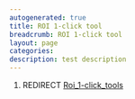 ```yaml
---
autogenerated: true
title: ROI 1-click tool
breadcrumb: ROI 1-click tool
layout: page
categories: 
description: test description
---
```


1.  REDIRECT [Roi\_1-click\_tools](Roi_1-click_tools)
